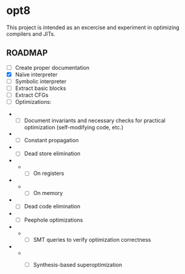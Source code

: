 # opt8

This project is intended as an excercise and experiment in optimizing compilers and JITs.

## ROADMAP

- [ ] Create proper documentation
- [x] Naïve interpreter
- [ ] Symbolic interpreter
- [ ] Extract basic blocks
- [ ] Extract CFGs
- [ ] Optimizations:
* * [ ] Document invariants and necessary checks for practical optimization (self-modifying code, etc.)
* * [ ] Constant propagation
* * [ ] Dead store elimination
* * * [ ] On registers
* * * [ ] On memory
* * [ ] Dead code elimination
* * [ ] Peephole optimizations
* * * [ ] SMT queries to verify optimization correctness
* * * [ ] Synthesis-based superoptimization

